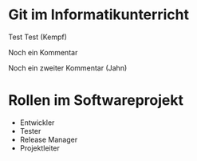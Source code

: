 # Git im Informatikunterricht

Test
Test (Kempf)

Noch ein Kommentar

Noch ein zweiter Kommentar (Jahn)



# Rollen im Softwareprojekt
- Entwickler
- Tester
- Release Manager
- Projektleiter
